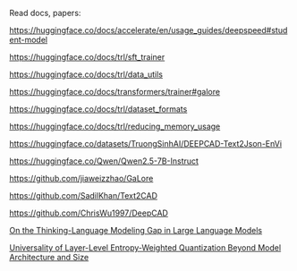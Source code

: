 Read docs, papers:

https://huggingface.co/docs/accelerate/en/usage_guides/deepspeed#student-model

https://huggingface.co/docs/trl/sft_trainer

https://huggingface.co/docs/trl/data_utils

https://huggingface.co/docs/transformers/trainer#galore

https://huggingface.co/docs/trl/dataset_formats

https://huggingface.co/docs/trl/reducing_memory_usage

https://huggingface.co/datasets/TruongSinhAI/DEEPCAD-Text2Json-EnVi

https://huggingface.co/Qwen/Qwen2.5-7B-Instruct

https://github.com/jiaweizzhao/GaLore

https://github.com/SadilKhan/Text2CAD

https://github.com/ChrisWu1997/DeepCAD

[On the Thinking-Language Modeling Gap in Large Language Models](https://arxiv.org/abs/2505.12896)

[Universality of Layer-Level Entropy-Weighted Quantization Beyond Model Architecture and Size]([url](https://arxiv.org/abs/2503.04704))
